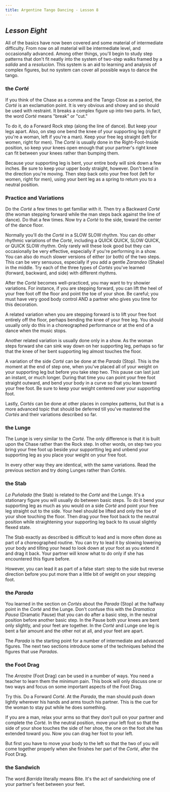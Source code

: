 ```yaml
---
title: Argentine Tango Dancing - Lesson 8
---
```


## _Lesson Eight_

All of the basics have now been covered and some material of intermediate difficulty. From now on all material will be intermediate level, and occasionally advanced. Among other things, you'll begin to study step patterns that don't fit neatly into the system of two-step walks framed by a _salida_ and a _resolucíon_. This system is an aid to learning and analysis of complex figures, but no system can cover all possible ways to dance the tango.

### the _Corté_

If you think of the Chase as a comma and the Tango Close as a period, the _Corté_ is an exclamation point. It is very obvious and showy and so should be used with restraint. It breaks a complex figure up into two parts. In fact, the word _Corté_ means "break" or "cut."

To do it, do a Forward Rock step (along the line of dance). But keep your legs apart. Also, on step one bend the knee of your supporting leg (right if you're a woman, left if you're a man). Keep your free leg straight (left for women, right for men). The _Corté_ is usually done in the Right-Foot-Inside position, so keep your knees open enough that your partner's right knee can fit between your knees rather than bumping them.

Because your supporting leg is bent, your entire body will sink down a few inches. Be sure to keep your upper body straight, however. Don't bend in the direction you're moving. Then step back onto your free foot (left for women, right for men), using your bent leg as a spring to return you to a neutral position.

### Practice and Variations

Do the _Corté_ a few times to get familiar with it. Then try a Backward _Corté_ (the woman stepping forward while the man steps back against the line of dance). Do that a few times. Now try a _Corté_ to the side, toward the center of the dance floor.

Normally you'll do the _Corté_ in a SLOW SLOW rhythm. You can do other rhythmic variations of the _Corté_, including a QUICK QUICK, SLOW QUICK, or QUICK SLOW rhythm. Only rarely will these look good but they can occasionally be very effective, especially if you're performing in a show. You can also do much slower versions of either (or both) of the two steps. This can be very sensuous, especially if you add a gentle _Zarandeo_ (Shake) in the middle. Try each of the three types of _Cortés_ you've learned (forward, backward, and side) with different rhythms.

After the _Corté_ becomes well-practiced, you may want to try showier variations. For instance, if you are stepping forward, you can lift the heel of your free foot off the floor and point the toe of your shoe. Be careful; you must have very good body control AND a partner who gives you time for this decoration.

A related variation when you are stepping forward is to lift your free foot entirely off the floor, perhaps bending the knee of your free leg. You should usually only do this in a choreographed performance or at the end of a dance when the music stops.

Another related variation is usually done only in a show. As the woman steps forward she can sink way down on her supporting leg, perhaps so far that the knee of her bent supporting leg almost touches the floor.

A variation of the side _Corté_ can be done at the _Parada_ (Stop). This is the moment at the end of step one, when you've placed all of your weight on your supporting leg but before you take step two. This pause can last just an instant, or much longer. During that time you can point your free foot straight outward, and bend your body in a curve so that you lean toward your free foot. Be sure to keep your weight centered over your supporting foot.

Lastly, _Cortés_ can be done at other places in complex patterns, but that is a more advanced topic that should be deferred till you've mastered the _Cortés_ and their variations described so far.

### the Lunge

The Lunge is very similar to the _Corté._ The only difference is that it is built upon the Chase rather than the Rock step. In other words, on step two you bring your free foot up beside your supportting leg and unbend your supporting leg as you place your weight on your free foot.

In every other way they are identical, with the same variations. Read the previous section and try doing Lunges rather than _Cortés_.

### the Stab

_La Puñalada_ (the Stab) is related to the _Corté_ and the Lunge. It's a stationary figure you will usually do between basic steps. To do it bend your supporting leg as much as you would on a side _Corté_ and point your free leg straight out to the side. Your heel should be lifted and only the toe of your shoe touching the floor. Then drag your free foot back to the neutral position while straightening your supporting leg back to its usual slightly flexed state.

The Stab exactly as described is difficult to lead and is more often done as part of a choreographed routine. You can try to lead it by slowing lowering your body and tilting your head to look down at your foot as you extend it and drag it back. Your partner will know what to do only if she has encountered this figure before.

However, you can lead it as part of a false start: step to the side but reverse direction before you put more than a little bit of weight on your stepping foot.

### the _Parada_

You learned in the section on _Cortés_ about the _Parada_ (Stop) at the halfway point in the _Corté_ and the Lunge. Don't confuse this with the _Dramatica Pausa_ (Dramatic Pause) that you can do after a basic step, in the neutral position before another basic step. In the Pause both your knees are bent only slightly, and your feet are together. In the _Corté_ and Lunge one leg is bent a fair amount and the other not at all, and your feet are apart.

The _Parada_ is the starting point for a number of intermediate and advanced figures. The next two sections introduce some of the techniques behind the figures that use _Paradas_.

### the Foot Drag

The _Arrastre_ (Foot Drag) can be used in a number of ways. You need a teacher to learn them the minimum pain. This book will only discuss one or two ways and focus on some important aspects of the Foot Drag.

Try this. Do a Forward _Corté_. At the _Parada_, the man should push down lightly wherever his hands and arms touch his partner. This is the cue for the woman to stay put while he does something.

If you are a man, relax your arms so that they don't pull on your partner and complete the _Corté._ In the neutral position, move your left foot so that the side of your shoe touches the side of her shoe, the one on the foot she has extended toward you. Now you can drag her foot to your left.

But first you have to move your body to the left so that the two of you will come together properly when she finishes her part of the _Corté_, after the Foot Drag.

### the Sandwich

The word _Barrida_ literally means Bite. It's the act of sandwiching one of your partner's feet between your feet.
